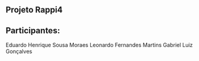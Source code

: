 ## Projeto Rappi4

<h2>Participantes:</h2>
Eduardo Henrique Sousa Moraes
Leonardo Fernandes Martins
Gabriel Luiz Gonçalves

